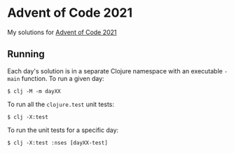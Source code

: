 # Advent of Code 2021

My solutions for [Advent of Code 2021](https://adventofcode.com/2021)

## Running

Each day's solution is in a separate Clojure namespace with an executable `-main` function. To run a given day:

```shell
$ clj -M -m dayXX
```

To run all the `clojure.test` unit tests:

```shell
$ clj -X:test
```

To run the unit tests for a specific day:

```shell
$ clj -X:test :nses [dayXX-test]
```
